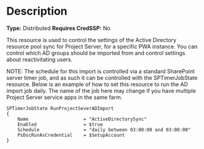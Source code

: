 # Description

**Type:** Distributed
**Requires CredSSP:** No

This resource is used to control the settings of the Active Directory
resource pool sync for Project Server, for a specific PWA instance.
You can control which AD groups should be imported from and control
settings about reactivitating users.

NOTE:
The schedule for this import is controlled via a standard
SharePoint server timer job, and as such it can be controlled with
the SPTimerJobState resource. Below is an example of how to set
this resource to run the AD import job daily. The name of the job
here may change if you have multiple Project Server service apps
in the same farm.

    SPTimerJobState RunProjectSeverADImport
    {
        Name                    = "ActiveDirectorySync"
        Enabled                 = $true
        Schedule                = "daily between 03:00:00 and 03:00:00"
        PsDscRunAsCredential    = $SetupAccount
    }

